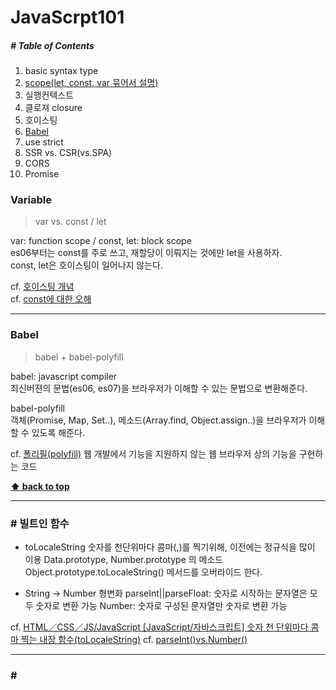 # JavaScrpt101

##### # Table of Contents
1. basic syntax type
1. [scope(let, const, var 묶어서 설명)](#Variable)
1. 실행컨텍스트
1. 클로져 closure
1. 호이스팅
1. [Babel](#babel)
1. use strict
1. SSR vs. CSR(vs.SPA)
1. CORS
1. Promise


### Variable
> var vs. const / let

var: function scope / const, let: block scope<br>
es06부터는 const를 주로 쓰고, 재할당이 이뤄지는 것에만 let을 사용하자.<br>
const, let은 호이스팅이 일어나지 않는다.<br>

cf. [호이스팅 개념](https://gmlwjd9405.github.io/2019/04/22/javascript-hoisting.html)<br>
cf. [const에 대한 오해](https://hyunseob.github.io/2016/11/21/misunderstanding-about-const/)

---

### Babel
> babel + babel-polyfill

babel: javascript compiler<br>
최신버젼의 문법(es06, es07)을 브라우저가 이해할 수 있는 문법으로 변환해준다.<br>

babel-polyfill<br>
객체(Promise, Map, Set..), 메소드(Array.find, Object.assign..)을 브라우저가 이해할 수 있도록 해준다.<br>

cf. [폴리필(polyfill)](https://ko.wikipedia.org/wiki/%ED%8F%B4%EB%A6%AC%ED%95%84_(%ED%94%84%EB%A1%9C%EA%B7%B8%EB%9E%98%EB%B0%8D))
웹 개발에서 기능을 지원하지 않는 웹 브라우저 상의 기능을 구현하는 코드


**[⬆ back to top](#table-of-contents)**

---

### # 빌트인 함수

- toLocaleString
    숫자를 천단위마다 콤마(,)를 찍기위해, 이전에는 정규식을 많이 이용
    Data.prototype, Number.prototype 의 메소드
    Object.prototype.toLocaleString() 메서드를 오버라이드 한다.


- String -> Number 형변화
    parseInt||parseFloat: 숫자로 시작하는 문자열은 모두 숫자로 변환 가능
    Number: 숫자로 구성된 문자열만 숫자로 변환 가능



cf. [HTML／CSS／JS/JavaScript
[JavaScript/자바스크립트] 숫자 천 단위마다 콤마 찍는 내장 함수(toLocaleString)](https://this-programmer.com/entry/JavaScript%EC%9E%90%EB%B0%94%EC%8A%A4%ED%81%AC%EB%A6%BD%ED%8A%B8-%EC%88%AB%EC%9E%90-%EC%B2%9C-%EB%8B%A8%EC%9C%84%EB%A7%88%EB%8B%A4-%EC%BD%A4%EB%A7%88-%EC%B0%8D%EB%8A%94-%EB%82%B4%EC%9E%A5-%ED%95%A8%EC%88%98toLocaleString)
cf. [parseInt()vs.Number()](https://jamong-icetea.tistory.com/14)

---

### # <script>
- [<script defer>](https://caniuse.com/#search=script%20defer)
    HTML 파서가 종료될(DOM이 로딩이 끝날때) 때까지, 스크립트 실행을 늦춘다.

- [<script async>](https://caniuse.com/#search=script%20async)
    구글 애널리틱스 스크립트 등으 호출에 사용
    HTML 파싱은 계속 되고 스크립트는 준비되었을 때 실행된다.


cf. [Asynchronous and deferred JS execution explained](https://peter.sh/experiments/asynchronous-and-deferred-javascript-execution-explained/)

---

##### 참고자료
- [Javascript Boot CAMP](https://fastcampus-js-bootcamp.herokuapp.com/)
- [Chrome V8 엔진에서 자바스크립트 성능 향상 방법](https://joshua1988.github.io/web-development/web-perf/perf-tip-javascript-in-v8/)
